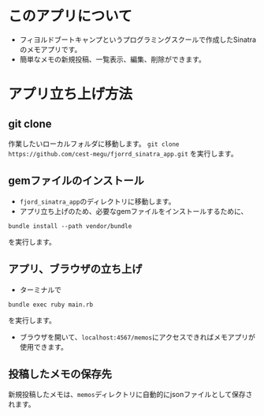 # このアプリについて
  - フィヨルドブートキャンプというプログラミングスクールで作成したSinatraのメモアプリです。
  - 簡単なメモの新規投稿、一覧表示、編集、削除ができます。
# アプリ立ち上げ方法
## git clone
作業したいローカルフォルダに移動します。
`git clone https://github.com/cest-megu/fjorrd_sinatra_app.git`
を実行します。

## gemファイルのインストール
- `fjord_sinatra_app`のディレクトリに移動します。
- アプリ立ち上げのため、必要なgemファイルをインストールするために、
```
bundle install --path vendor/bundle
```
を実行します。

## アプリ、ブラウザの立ち上げ
- ターミナルで

```
bundle exec ruby main.rb
```
を実行します。

- ブラウザを開いて、`localhost:4567/memos`にアクセスできればメモアプリが使用できます。

## 投稿したメモの保存先
  新規投稿したメモは、`memos`ディレクトリに自動的にjsonファイルとして保存されます。
